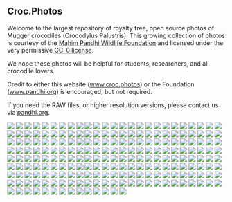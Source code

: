 ## Croc.Photos

Welcome to the largest repository of royalty free, open source photos of Mugger crocodiles (Crocodylus Palustris). This growing collection of photos is courtesy of the [Mahim Pandhi Wildlife Foundation](https://pandhi.org) and licensed under the very permissive [CC-0 license](LICENSE).

We hope these photos will be helpful for students, researchers, and all crocodile lovers.

Credit to either this website (www.croc.photos) or the Foundation (www.pandhi.org) is encouraged, but not required.

If you need the RAW files, or higher resolution versions, please contact us via [pandhi.org](https://pandhi.org).

<a href="/source/2018-12-23 18-01-10 - 0106.jpg"><img src="thumbs/2018-12-23 18-01-10 - 0106.webp" /></a>
<a href="/source/2018-12-23 18-01-11 - 0107.jpg"><img src="thumbs/2018-12-23 18-01-11 - 0107.webp" /></a>
<a href="/source/2018-12-23 18-01-12 - 0108.jpg"><img src="thumbs/2018-12-23 18-01-12 - 0108.webp" /></a>
<a href="/source/2018-12-23 18-01-36 - 0109.jpg"><img src="thumbs/2018-12-23 18-01-36 - 0109.webp" /></a>
<a href="/source/2018-12-23 18-09-46 - 0126.jpg"><img src="thumbs/2018-12-23 18-09-46 - 0126.webp" /></a>
<a href="/source/2018-12-23 18-12-07 - 0128.jpg"><img src="thumbs/2018-12-23 18-12-07 - 0128.webp" /></a>
<a href="/source/2018-12-23 18-12-15 - 0130.jpg"><img src="thumbs/2018-12-23 18-12-15 - 0130.webp" /></a>
<a href="/source/2018-12-23 18-12-34 - 0134.jpg"><img src="thumbs/2018-12-23 18-12-34 - 0134.webp" /></a>
<a href="/source/2018-12-23 18-12-34 - 0134-Pano.jpg"><img src="thumbs/2018-12-23 18-12-34 - 0134-Pano.webp" /></a>
<a href="/source/2018-12-23 18-13-45 - 0141.jpg"><img src="thumbs/2018-12-23 18-13-45 - 0141.webp" /></a>
<a href="/source/2019-01-10 17-22-51 - 0038.jpg"><img src="thumbs/2019-01-10 17-22-51 - 0038.webp" /></a>
<a href="/source/2019-01-10 17-24-11 - 0039.jpg"><img src="thumbs/2019-01-10 17-24-11 - 0039.webp" /></a>
<a href="/source/2019-01-12 16-30-52 - 0002.jpg"><img src="thumbs/2019-01-12 16-30-52 - 0002.webp" /></a>
<a href="/source/2019-01-12 16-34-28 - 0006.jpg"><img src="thumbs/2019-01-12 16-34-28 - 0006.webp" /></a>
<a href="/source/2019-01-12 16-35-54 - 0009.jpg"><img src="thumbs/2019-01-12 16-35-54 - 0009.webp" /></a>
<a href="/source/2019-01-12 16-35-54 - 0010.jpg"><img src="thumbs/2019-01-12 16-35-54 - 0010.webp" /></a>
<a href="/source/2019-01-12 16-35-55 - 0011.jpg"><img src="thumbs/2019-01-12 16-35-55 - 0011.webp" /></a>
<a href="/source/2019-01-12 16-35-56 - 0012.jpg"><img src="thumbs/2019-01-12 16-35-56 - 0012.webp" /></a>
<a href="/source/2019-01-12 16-36-18 - 0013.jpg"><img src="thumbs/2019-01-12 16-36-18 - 0013.webp" /></a>
<a href="/source/2019-01-12 16-36-43 - 0018.jpg"><img src="thumbs/2019-01-12 16-36-43 - 0018.webp" /></a>
<a href="/source/2019-01-12 16-37-55 - 0020.jpg"><img src="thumbs/2019-01-12 16-37-55 - 0020.webp" /></a>
<a href="/source/2019-01-12 16-38-38 - 0022.jpg"><img src="thumbs/2019-01-12 16-38-38 - 0022.webp" /></a>
<a href="/source/2019-01-12 16-45-38 - 0028.jpg"><img src="thumbs/2019-01-12 16-45-38 - 0028.webp" /></a>
<a href="/source/2019-01-13 18-05-20 - 0004.jpg"><img src="thumbs/2019-01-13 18-05-20 - 0004.webp" /></a>
<a href="/source/2019-01-20 09-59-34 - 0019.jpg"><img src="thumbs/2019-01-20 09-59-34 - 0019.webp" /></a>
<a href="/source/2019-01-20 11-33-13 - 0088.jpg"><img src="thumbs/2019-01-20 11-33-13 - 0088.webp" /></a>
<a href="/source/2019-01-20 11-33-31 - 0094.jpg"><img src="thumbs/2019-01-20 11-33-31 - 0094.webp" /></a>
<a href="/source/2019-01-20 11-35-57 - 0120.jpg"><img src="thumbs/2019-01-20 11-35-57 - 0120.webp" /></a>
<a href="/source/2019-01-20 11-36-10 - 0124.jpg"><img src="thumbs/2019-01-20 11-36-10 - 0124.webp" /></a>
<a href="/source/2019-01-20 11-38-02 - 0131.jpg"><img src="thumbs/2019-01-20 11-38-02 - 0131.webp" /></a>
<a href="/source/2019-01-20 11-42-18 - 0177.jpg"><img src="thumbs/2019-01-20 11-42-18 - 0177.webp" /></a>
<a href="/source/2019-01-20 11-43-21 - 0186-Pano.jpg"><img src="thumbs/2019-01-20 11-43-21 - 0186-Pano.webp" /></a>
<a href="/source/2019-01-27 17-59-05 - 0046.jpg"><img src="thumbs/2019-01-27 17-59-05 - 0046.webp" /></a>
<a href="/source/2019-01-27 17-59-12 - 0047.jpg"><img src="thumbs/2019-01-27 17-59-12 - 0047.webp" /></a>
<a href="/source/2019-02-15 15-24-59 - 0018.jpg"><img src="thumbs/2019-02-15 15-24-59 - 0018.webp" /></a>
<a href="/source/2019-02-15 15-38-12 - 0062.jpg"><img src="thumbs/2019-02-15 15-38-12 - 0062.webp" /></a>
<a href="/source/2019-02-15 17-15-18 - 0076.jpg"><img src="thumbs/2019-02-15 17-15-18 - 0076.webp" /></a>
<a href="/source/2019-02-15 17-45-34 - 0095.jpg"><img src="thumbs/2019-02-15 17-45-34 - 0095.webp" /></a>
<a href="/source/2019-02-15 17-45-58 - 0099.jpg"><img src="thumbs/2019-02-15 17-45-58 - 0099.webp" /></a>
<a href="/source/2019-02-16 17-43-44 - 0006.jpg"><img src="thumbs/2019-02-16 17-43-44 - 0006.webp" /></a>
<a href="/source/2019-02-16 17-56-10 - 0019.jpg"><img src="thumbs/2019-02-16 17-56-10 - 0019.webp" /></a>
<a href="/source/2019-02-16 18-06-08 - 0032.jpg"><img src="thumbs/2019-02-16 18-06-08 - 0032.webp" /></a>
<a href="/source/2019-03-08 10-32-43 - 0178.jpg"><img src="thumbs/2019-03-08 10-32-43 - 0178.webp" /></a>
<a href="/source/2019-03-13 08-54-13 - 0008.jpg"><img src="thumbs/2019-03-13 08-54-13 - 0008.webp" /></a>
<a href="/source/2019-03-13 11-46-45 - 0023.jpg"><img src="thumbs/2019-03-13 11-46-45 - 0023.webp" /></a>
<a href="/source/2019-03-13 11-49-43 - 0030.jpg"><img src="thumbs/2019-03-13 11-49-43 - 0030.webp" /></a>
<a href="/source/2019-03-13 11-58-30 - 0035.jpg"><img src="thumbs/2019-03-13 11-58-30 - 0035.webp" /></a>
<a href="/source/2019-03-15 16-44-31 - 0001.jpg"><img src="thumbs/2019-03-15 16-44-31 - 0001.webp" /></a>
<a href="/source/2019-03-15 16-55-53 - 0002.jpg"><img src="thumbs/2019-03-15 16-55-53 - 0002.webp" /></a>
<a href="/source/2019-03-15 17-04-06 - 0023.jpg"><img src="thumbs/2019-03-15 17-04-06 - 0023.webp" /></a>
<a href="/source/2019-03-15 17-08-22 - 0030.jpg"><img src="thumbs/2019-03-15 17-08-22 - 0030.webp" /></a>
<a href="/source/2019-03-15 17-09-48 - 0031.jpg"><img src="thumbs/2019-03-15 17-09-48 - 0031.webp" /></a>
<a href="/source/2019-03-15 17-10-42 - 0034.jpg"><img src="thumbs/2019-03-15 17-10-42 - 0034.webp" /></a>
<a href="/source/2019-03-15 17-11-25 - 0035.jpg"><img src="thumbs/2019-03-15 17-11-25 - 0035.webp" /></a>
<a href="/source/2019-03-15 17-38-14 - 0040.jpg"><img src="thumbs/2019-03-15 17-38-14 - 0040.webp" /></a>
<a href="/source/2019-03-15 18-42-24 - 0067.jpg"><img src="thumbs/2019-03-15 18-42-24 - 0067.webp" /></a>
<a href="/source/2019-03-15 18-42-43 - 0069.jpg"><img src="thumbs/2019-03-15 18-42-43 - 0069.webp" /></a>
<a href="/source/2019-03-23 09-40-15 - 0004.jpg"><img src="thumbs/2019-03-23 09-40-15 - 0004.webp" /></a>
<a href="/source/2019-03-23 10-13-37 - 0005.jpg"><img src="thumbs/2019-03-23 10-13-37 - 0005.webp" /></a>
<a href="/source/2019-03-23 10-15-21 - 0010.jpg"><img src="thumbs/2019-03-23 10-15-21 - 0010.webp" /></a>
<a href="/source/2019-03-23 10-15-33 - 0012.jpg"><img src="thumbs/2019-03-23 10-15-33 - 0012.webp" /></a>
<a href="/source/2019-03-23 10-15-52 - 0016.jpg"><img src="thumbs/2019-03-23 10-15-52 - 0016.webp" /></a>
<a href="/source/2019-03-23 10-19-48 - 0018.jpg"><img src="thumbs/2019-03-23 10-19-48 - 0018.webp" /></a>
<a href="/source/2019-03-23 10-19-59 - 0019.jpg"><img src="thumbs/2019-03-23 10-19-59 - 0019.webp" /></a>
<a href="/source/2019-03-23 10-25-05 - 0021.jpg"><img src="thumbs/2019-03-23 10-25-05 - 0021.webp" /></a>
<a href="/source/2019-03-23 10-25-14 - 0023.jpg"><img src="thumbs/2019-03-23 10-25-14 - 0023.webp" /></a>
<a href="/source/2019-03-23 10-30-18 - 0027.jpg"><img src="thumbs/2019-03-23 10-30-18 - 0027.webp" /></a>
<a href="/source/2019-03-24 10-14-48 - 0066.jpg"><img src="thumbs/2019-03-24 10-14-48 - 0066.webp" /></a>
<a href="/source/2019-04-16 14-16-39 - 0014.jpg"><img src="thumbs/2019-04-16 14-16-39 - 0014.webp" /></a>
<a href="/source/2019-04-16 14-18-28 - 0023.jpg"><img src="thumbs/2019-04-16 14-18-28 - 0023.webp" /></a>
<a href="/source/2019-04-16 14-18-57 - 0024.jpg"><img src="thumbs/2019-04-16 14-18-57 - 0024.webp" /></a>
<a href="/source/2019-04-16 17-10-35 - 0029.jpg"><img src="thumbs/2019-04-16 17-10-35 - 0029.webp" /></a>
<a href="/source/2019-04-16 17-13-33 - 0034.jpg"><img src="thumbs/2019-04-16 17-13-33 - 0034.webp" /></a>
<a href="/source/2019-04-16 17-15-09 - 0037.jpg"><img src="thumbs/2019-04-16 17-15-09 - 0037.webp" /></a>
<a href="/source/2019-04-16 17-25-18 - 0042.jpg"><img src="thumbs/2019-04-16 17-25-18 - 0042.webp" /></a>
<a href="/source/2019-04-18 11-33-38 - 0016.jpg"><img src="thumbs/2019-04-18 11-33-38 - 0016.webp" /></a>
<a href="/source/2019-04-18 11-35-21 - 0019.jpg"><img src="thumbs/2019-04-18 11-35-21 - 0019.webp" /></a>
<a href="/source/2019-04-18 11-36-10 - 0021.jpg"><img src="thumbs/2019-04-18 11-36-10 - 0021.webp" /></a>
<a href="/source/2019-04-18 11-37-06 - 0023.jpg"><img src="thumbs/2019-04-18 11-37-06 - 0023.webp" /></a>
<a href="/source/2019-04-18 11-37-38 - 0024.jpg"><img src="thumbs/2019-04-18 11-37-38 - 0024.webp" /></a>
<a href="/source/2019-04-18 11-40-00 - 0026.jpg"><img src="thumbs/2019-04-18 11-40-00 - 0026.webp" /></a>
<a href="/source/2019-04-18 12-39-09 - 0052.jpg"><img src="thumbs/2019-04-18 12-39-09 - 0052.webp" /></a>
<a href="/source/2019-04-18 13-19-42 - 0077.jpg"><img src="thumbs/2019-04-18 13-19-42 - 0077.webp" /></a>
<a href="/source/2019-04-18 21-17-00 - 0191.jpg"><img src="thumbs/2019-04-18 21-17-00 - 0191.webp" /></a>
<a href="/source/2019-04-18 21-24-52 - 0208.jpg"><img src="thumbs/2019-04-18 21-24-52 - 0208.webp" /></a>
<a href="/source/2019-04-19 09-04-28 - 0234.jpg"><img src="thumbs/2019-04-19 09-04-28 - 0234.webp" /></a>
<a href="/source/2019-04-19 18-55-55 - 0296.jpg"><img src="thumbs/2019-04-19 18-55-55 - 0296.webp" /></a>
<a href="/source/2019-04-19 19-00-37 - 0299.jpg"><img src="thumbs/2019-04-19 19-00-37 - 0299.webp" /></a>
<a href="/source/2019-05-02 17-59-50 - 0001.jpg"><img src="thumbs/2019-05-02 17-59-50 - 0001.webp" /></a>
<a href="/source/2019-05-02 18-58-29 - 0015.jpg"><img src="thumbs/2019-05-02 18-58-29 - 0015.webp" /></a>
<a href="/source/2019-05-02 18-58-42 - 0021.jpg"><img src="thumbs/2019-05-02 18-58-42 - 0021.webp" /></a>
<a href="/source/2019-05-02 19-11-19 - 0036.jpg"><img src="thumbs/2019-05-02 19-11-19 - 0036.webp" /></a>
<a href="/source/2019-05-08 11-34-33 - 0007.jpg"><img src="thumbs/2019-05-08 11-34-33 - 0007.webp" /></a>
<a href="/source/2019-05-08 11-35-09 - 0010.jpg"><img src="thumbs/2019-05-08 11-35-09 - 0010.webp" /></a>
<a href="/source/2019-05-08 11-35-11 - 0012.jpg"><img src="thumbs/2019-05-08 11-35-11 - 0012.webp" /></a>
<a href="/source/2019-05-08 11-40-17 - 0018.jpg"><img src="thumbs/2019-05-08 11-40-17 - 0018.webp" /></a>
<a href="/source/2019-05-08 11-52-12 - 0024.jpg"><img src="thumbs/2019-05-08 11-52-12 - 0024.webp" /></a>
<a href="/source/2019-05-08 12-26-28 - 0048.jpg"><img src="thumbs/2019-05-08 12-26-28 - 0048.webp" /></a>
<a href="/source/2019-05-08 12-26-40 - 0055.jpg"><img src="thumbs/2019-05-08 12-26-40 - 0055.webp" /></a>
<a href="/source/2019-05-08 12-29-10 - 0065.jpg"><img src="thumbs/2019-05-08 12-29-10 - 0065.webp" /></a>
<a href="/source/2019-05-08 12-29-20 - 0066.jpg"><img src="thumbs/2019-05-08 12-29-20 - 0066.webp" /></a>
<a href="/source/2019-05-08 12-31-57 - 0080.jpg"><img src="thumbs/2019-05-08 12-31-57 - 0080.webp" /></a>
<a href="/source/2019-05-16 17-16-19 - 0002.jpg"><img src="thumbs/2019-05-16 17-16-19 - 0002.webp" /></a>
<a href="/source/2019-06-14 12-52-34 - 0001.jpg"><img src="thumbs/2019-06-14 12-52-34 - 0001.webp" /></a>
<a href="/source/2019-06-14 12-57-04 - 0017.jpg"><img src="thumbs/2019-06-14 12-57-04 - 0017.webp" /></a>
<a href="/source/2019-06-14 12-57-31 - 0019-Pano.jpg"><img src="thumbs/2019-06-14 12-57-31 - 0019-Pano.webp" /></a>
<a href="/source/2019-06-14 13-04-38 - 0047.jpg"><img src="thumbs/2019-06-14 13-04-38 - 0047.webp" /></a>
<a href="/source/2019-06-14 13-04-55 - 0049.jpg"><img src="thumbs/2019-06-14 13-04-55 - 0049.webp" /></a>
<a href="/source/2019-06-14 13-05-08 - 0051.jpg"><img src="thumbs/2019-06-14 13-05-08 - 0051.webp" /></a>
<a href="/source/2019-06-14 13-05-12 - 0053.jpg"><img src="thumbs/2019-06-14 13-05-12 - 0053.webp" /></a>
<a href="/source/2019-06-14 13-10-20 - 0059.jpg"><img src="thumbs/2019-06-14 13-10-20 - 0059.webp" /></a>
<a href="/source/2019-06-14 13-17-23 - 0073.jpg"><img src="thumbs/2019-06-14 13-17-23 - 0073.webp" /></a>
<a href="/source/2019-06-14 13-38-58 - 0120.jpg"><img src="thumbs/2019-06-14 13-38-58 - 0120.webp" /></a>
<a href="/source/2019-06-14 13-40-07 - 0126.jpg"><img src="thumbs/2019-06-14 13-40-07 - 0126.webp" /></a>
<a href="/source/2019-06-14 13-41-44 - 0134.jpg"><img src="thumbs/2019-06-14 13-41-44 - 0134.webp" /></a>
<a href="/source/2019-06-18 12-47-16 - 0016.jpg"><img src="thumbs/2019-06-18 12-47-16 - 0016.webp" /></a>
<a href="/source/2019-06-18 12-49-29 - 0018.jpg"><img src="thumbs/2019-06-18 12-49-29 - 0018.webp" /></a>
<a href="/source/2019-06-18 12-49-53 - 0024.jpg"><img src="thumbs/2019-06-18 12-49-53 - 0024.webp" /></a>
<a href="/source/2019-06-18 12-49-58 - 0028.jpg"><img src="thumbs/2019-06-18 12-49-58 - 0028.webp" /></a>
<a href="/source/2019-06-18 12-58-49 - 0039.jpg"><img src="thumbs/2019-06-18 12-58-49 - 0039.webp" /></a>
<a href="/source/2019-08-03 12-58-14 - 0008.jpg"><img src="thumbs/2019-08-03 12-58-14 - 0008.webp" /></a>
<a href="/source/2019-08-12 17-12-25 - 0003.jpg"><img src="thumbs/2019-08-12 17-12-25 - 0003.webp" /></a>
<a href="/source/2019-08-12 17-15-57 - 0008.jpg"><img src="thumbs/2019-08-12 17-15-57 - 0008.webp" /></a>
<a href="/source/2019-08-12 17-17-21 - 0010.jpg"><img src="thumbs/2019-08-12 17-17-21 - 0010.webp" /></a>
<a href="/source/2019-09-14 18-35-52 - 0003.jpg"><img src="thumbs/2019-09-14 18-35-52 - 0003.webp" /></a>
<a href="/source/2019-09-14 18-35-59 - 0004.jpg"><img src="thumbs/2019-09-14 18-35-59 - 0004.webp" /></a>
<a href="/source/2019-09-14 18-35-59 - 0004-Pano.jpg"><img src="thumbs/2019-09-14 18-35-59 - 0004-Pano.webp" /></a>
<a href="/source/2019-09-14 18-36-01 - 0006.jpg"><img src="thumbs/2019-09-14 18-36-01 - 0006.webp" /></a>
<a href="/source/2019-09-14 18-36-16 - 0009.jpg"><img src="thumbs/2019-09-14 18-36-16 - 0009.webp" /></a>
<a href="/source/2019-09-14 18-36-34 - 0011.jpg"><img src="thumbs/2019-09-14 18-36-34 - 0011.webp" /></a>
<a href="/source/2019-09-14 18-37-36 - 0012.jpg"><img src="thumbs/2019-09-14 18-37-36 - 0012.webp" /></a>
<a href="/source/2019-10-11 22-26-19 - 0032.jpg"><img src="thumbs/2019-10-11 22-26-19 - 0032.webp" /></a>
<a href="/source/2019-10-11 22-29-01 - 0040.jpg"><img src="thumbs/2019-10-11 22-29-01 - 0040.webp" /></a>
<a href="/source/2019-10-11 22-29-52 - 0044.jpg"><img src="thumbs/2019-10-11 22-29-52 - 0044.webp" /></a>
<a href="/source/2019-10-11 22-30-31 - 0046.jpg"><img src="thumbs/2019-10-11 22-30-31 - 0046.webp" /></a>
<a href="/source/2019-10-11 22-30-55 - 0051.jpg"><img src="thumbs/2019-10-11 22-30-55 - 0051.webp" /></a>
<a href="/source/2019-10-24 21-58-18 - 0009.jpg"><img src="thumbs/2019-10-24 21-58-18 - 0009.webp" /></a>
<a href="/source/2019-10-24 21-58-18 - 0010.jpg"><img src="thumbs/2019-10-24 21-58-18 - 0010.webp" /></a>
<a href="/source/2019-10-24 21-58-41 - 0016.jpg"><img src="thumbs/2019-10-24 21-58-41 - 0016.webp" /></a>
<a href="/source/2019-10-25 21-43-15 - 0003.jpg"><img src="thumbs/2019-10-25 21-43-15 - 0003.webp" /></a>
<a href="/source/2019-10-25 21-54-10 - 0012.jpg"><img src="thumbs/2019-10-25 21-54-10 - 0012.webp" /></a>
<a href="/source/2019-12-01 14-26-02 - 0006.jpg"><img src="thumbs/2019-12-01 14-26-02 - 0006.webp" /></a>
<a href="/source/2019-12-01 15-32-09 - 0017.jpg"><img src="thumbs/2019-12-01 15-32-09 - 0017.webp" /></a>
<a href="/source/2019-12-01 15-32-18 - 0018.jpg"><img src="thumbs/2019-12-01 15-32-18 - 0018.webp" /></a>
<a href="/source/2019-12-01 16-38-17 - 0035.jpg"><img src="thumbs/2019-12-01 16-38-17 - 0035.webp" /></a>
<a href="/source/2019-12-01 16-38-33 - 0038.jpg"><img src="thumbs/2019-12-01 16-38-33 - 0038.webp" /></a>
<a href="/source/2019-12-24 17-06-36 - 0010.jpg"><img src="thumbs/2019-12-24 17-06-36 - 0010.webp" /></a>
<a href="/source/IMG_1257.jpg"><img src="thumbs/IMG_1257.webp" /></a>
<a href="/source/IMG_1525.jpg"><img src="thumbs/IMG_1525.webp" /></a>
<a href="/source/IMG_1530-Pano.jpg"><img src="thumbs/IMG_1530-Pano.webp" /></a>
<a href="/source/IMG_1564.jpg"><img src="thumbs/IMG_1564.webp" /></a>
<a href="/source/IMG_1576.jpg"><img src="thumbs/IMG_1576.webp" /></a>
<a href="/source/IMG_4420-Pano.jpg"><img src="thumbs/IMG_4420-Pano.webp" /></a>
<a href="/source/IMG_4485.jpg"><img src="thumbs/IMG_4485.webp" /></a>
<a href="/source/IMG_4486.jpg"><img src="thumbs/IMG_4486.webp" /></a>
<a href="/source/IMG_4486-2.jpg"><img src="thumbs/IMG_4486-2.webp" /></a>
<a href="/source/IMG_4516.jpg"><img src="thumbs/IMG_4516.webp" /></a>
<a href="/source/IMG_4534.jpg"><img src="thumbs/IMG_4534.webp" /></a>
<a href="/source/IMG_4562.jpg"><img src="thumbs/IMG_4562.webp" /></a>
<a href="/source/IMG_4565.jpg"><img src="thumbs/IMG_4565.webp" /></a>
<a href="/source/IMG_4570.jpg"><img src="thumbs/IMG_4570.webp" /></a>
<a href="/source/IMG_4582.jpg"><img src="thumbs/IMG_4582.webp" /></a>
<a href="/source/IMG_4585.jpg"><img src="thumbs/IMG_4585.webp" /></a>
<a href="/source/IMG_4614.jpg"><img src="thumbs/IMG_4614.webp" /></a>
<a href="/source/IMG_4614-2.jpg"><img src="thumbs/IMG_4614-2.webp" /></a>
<a href="/source/IMG_4648.jpg"><img src="thumbs/IMG_4648.webp" /></a>
<a href="/source/IMG_4713.jpg"><img src="thumbs/IMG_4713.webp" /></a>
<a href="/source/IMG_4714.jpg"><img src="thumbs/IMG_4714.webp" /></a>
<a href="/source/IMG_4762.jpg"><img src="thumbs/IMG_4762.webp" /></a>
<a href="/source/IMG_4763.jpg"><img src="thumbs/IMG_4763.webp" /></a>
<a href="/source/IMG_4764.jpg"><img src="thumbs/IMG_4764.webp" /></a>
<a href="/source/IMG_4800-Pano.jpg"><img src="thumbs/IMG_4800-Pano.webp" /></a>
<a href="/source/IMG_4828.jpg"><img src="thumbs/IMG_4828.webp" /></a>
<a href="/source/IMG_4845.jpg"><img src="thumbs/IMG_4845.webp" /></a>
<a href="/source/IMG_4932.jpg"><img src="thumbs/IMG_4932.webp" /></a>
<a href="/source/IMG_4934.jpg"><img src="thumbs/IMG_4934.webp" /></a>
<a href="/source/IMG_4939.jpg"><img src="thumbs/IMG_4939.webp" /></a>
<a href="/source/IMG_4958.jpg"><img src="thumbs/IMG_4958.webp" /></a>
<a href="/source/IMG_4968.jpg"><img src="thumbs/IMG_4968.webp" /></a>
<a href="/source/IMG_5000.jpg"><img src="thumbs/IMG_5000.webp" /></a>
<a href="/source/IMG_5002.jpg"><img src="thumbs/IMG_5002.webp" /></a>
<a href="/source/IMG_5005.jpg"><img src="thumbs/IMG_5005.webp" /></a>
<a href="/source/IMG_5006.jpg"><img src="thumbs/IMG_5006.webp" /></a>
<a href="/source/IMG_5009.jpg"><img src="thumbs/IMG_5009.webp" /></a>
<a href="/source/IMG_5018.jpg"><img src="thumbs/IMG_5018.webp" /></a>
<a href="/source/IMG_5130.jpg"><img src="thumbs/IMG_5130.webp" /></a>
<a href="/source/IMG_5169.jpg"><img src="thumbs/IMG_5169.webp" /></a>
<a href="/source/IMG_5455.jpg"><img src="thumbs/IMG_5455.webp" /></a>
<a href="/source/IMG_5583.jpg"><img src="thumbs/IMG_5583.webp" /></a>
<a href="/source/IMG_5589.jpg"><img src="thumbs/IMG_5589.webp" /></a>
<a href="/source/IMG_5591.jpg"><img src="thumbs/IMG_5591.webp" /></a>
<a href="/source/IMG_5611.jpg"><img src="thumbs/IMG_5611.webp" /></a>
<a href="/source/IMG_5665.jpg"><img src="thumbs/IMG_5665.webp" /></a>
<a href="/source/IMG_5666.jpg"><img src="thumbs/IMG_5666.webp" /></a>
<a href="/source/vlcsnap-2019-01-10-19h30m26s222.jpg"><img src="thumbs/vlcsnap-2019-01-10-19h30m26s222.webp" /></a>
<a href="/source/vlcsnap-2019-01-10-19h32m45s585.jpg"><img src="thumbs/vlcsnap-2019-01-10-19h32m45s585.webp" /></a>
<a href="/source/vlcsnap-2019-01-10-20h01m40s219.jpg"><img src="thumbs/vlcsnap-2019-01-10-20h01m40s219.webp" /></a>
<a href="/source/vlcsnap-2019-01-11-00h37m56s014.jpg"><img src="thumbs/vlcsnap-2019-01-11-00h37m56s014.webp" /></a>
<a href="/source/vlcsnap-2019-01-20-23h28m12s600.jpg"><img src="thumbs/vlcsnap-2019-01-20-23h28m12s600.webp" /></a>
<a href="/source/vlcsnap-2019-01-20-23h31m18s843.jpg"><img src="thumbs/vlcsnap-2019-01-20-23h31m18s843.webp" /></a>
<a href="/source/vlcsnap-2019-01-20-23h35m37s955.jpg"><img src="thumbs/vlcsnap-2019-01-20-23h35m37s955.webp" /></a>
<a href="/source/vlcsnap-2019-01-27-20h01m18s814.jpg"><img src="thumbs/vlcsnap-2019-01-27-20h01m18s814.webp" /></a>
<a href="/source/vlcsnap-2019-01-27-20h02m50s449.jpg"><img src="thumbs/vlcsnap-2019-01-27-20h02m50s449.webp" /></a>
<a href="/source/vlcsnap-2019-02-15-19h00m14s398.jpg"><img src="thumbs/vlcsnap-2019-02-15-19h00m14s398.webp" /></a>
<a href="/source/vlcsnap-2019-03-13-22h46m20s438.jpg"><img src="thumbs/vlcsnap-2019-03-13-22h46m20s438.webp" /></a>
<a href="/source/vlcsnap-2019-03-14-05h36m57s805.jpg"><img src="thumbs/vlcsnap-2019-03-14-05h36m57s805.webp" /></a>
<a href="/source/vlcsnap-2019-03-23-13h39m10s630.jpg"><img src="thumbs/vlcsnap-2019-03-23-13h39m10s630.webp" /></a>
<a href="/source/vlcsnap-2019-03-23-13h39m28s488.jpg"><img src="thumbs/vlcsnap-2019-03-23-13h39m28s488.webp" /></a>
<a href="/source/vlcsnap-2019-03-23-13h43m50s072.jpg"><img src="thumbs/vlcsnap-2019-03-23-13h43m50s072.webp" /></a>
<a href="/source/vlcsnap-2019-09-17-19h11m23s420.jpg"><img src="thumbs/vlcsnap-2019-09-17-19h11m23s420.webp" /></a>
<a href="/source/vlcsnap-2019-09-17-19h12m43s495.jpg"><img src="thumbs/vlcsnap-2019-09-17-19h12m43s495.webp" /></a>
<a href="/source/vlcsnap-2019-10-08-22h27m51s669.jpg"><img src="thumbs/vlcsnap-2019-10-08-22h27m51s669.webp" /></a>
<a href="/source/vlcsnap-2019-12-21-20h56m36s872.jpg"><img src="thumbs/vlcsnap-2019-12-21-20h56m36s872.webp" /></a>
<a href="/source/vlcsnap-2019-12-24-22h32m06s093.jpg"><img src="thumbs/vlcsnap-2019-12-24-22h32m06s093.webp" /></a>
